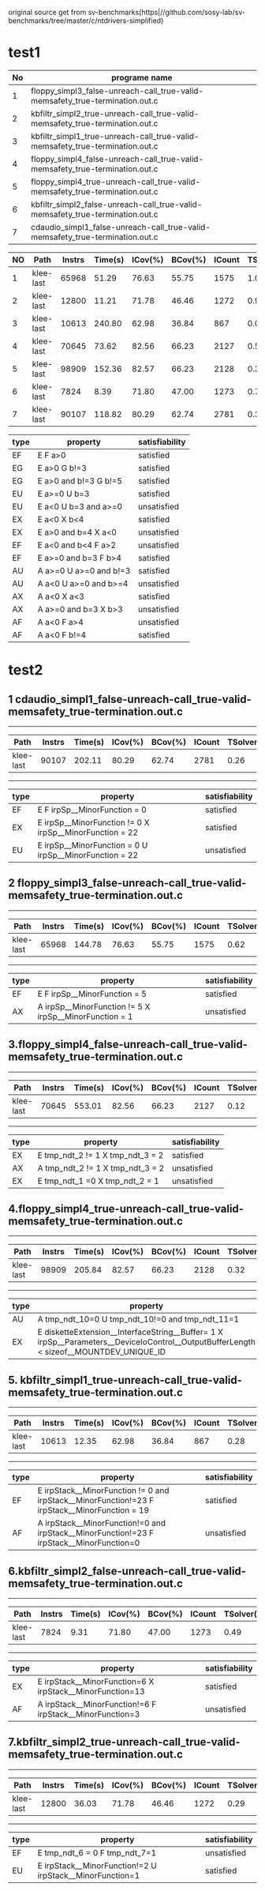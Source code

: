 
original source get from sv-benchmarks(https|//github.com/sosy-lab/sv-benchmarks/tree/master/c/ntdrivers-simplified)



# test1
|No|programe name|
|---|---|
|1|floppy_simpl3_false-unreach-call_true-valid-memsafety_true-termination.out.c|
|2|kbfiltr_simpl2_true-unreach-call_true-valid-memsafety_true-termination.out.c|
|3|kbfiltr_simpl1_true-unreach-call_true-valid-memsafety_true-termination.out.c|
|4|floppy_simpl4_false-unreach-call_true-valid-memsafety_true-termination.out.c|
|5|floppy_simpl4_true-unreach-call_true-valid-memsafety_true-termination.out.c|
|6|kbfiltr_simpl2_false-unreach-call_true-valid-memsafety_true-termination.out.c|
|7|cdaudio_simpl1_false-unreach-call_true-valid-memsafety_true-termination.out.c|

| NO |    Path   | Instrs | Time(s) | ICov(%) | BCov(%) | ICount | TSolver(%) |
|----|-----------|--------|---------|---------|---------|--------|------------|
|1|klee-last|   65968|    51.29|    76.63|    55.75|    1575|        1.08|
|2|klee-last|   12800|    11.21|    71.78|    46.46|    1272|        0.98|
|3|klee-last|   10613|   240.80|    62.98|    36.84|     867|        0.02|
|4|klee-last|   70645|    73.62|    82.56|    66.23|    2127|        0.59|
|5|klee-last|   98909|   152.36|    82.57|    66.23|    2128|        0.37|
|6|klee-last|    7824|     8.39|    71.80|    47.00|    1273|        0.72|
|7|klee-last|   90107|   118.82|    80.29|    62.74|    2781|        0.39|


| type |        property        | satisfiability |
|------|------------------------|----------------|
| EF   | E F a>0                | satisfied      |
| EG   | E a>0 G b!=3           | satisfied      |
| EG   | E a>0 and b!=3 G b!=5  | satisfied      |
| EU   | E a>=0 U b=3           | satisfied      |
| EU   | E a<0 U b=3 and a>=0   | unsatisfied    |
| EX   | E a<0 X b<4            | satisfied      |
| EX   | E a>0 and b=4 X a<0    | unsatisfied    |
| EF   | E a<0 and b<4 F a>2    | unsatisfied    |
| EF   | E a>=0 and b=3 F b>4   | satisfied      |
| AU   | A a>=0 U a>=0 and b!=3 | satisfied      |
| AU   | A a<0 U a>=0 and b>=4  | unsatisfied    |
| AX   | A a<0 X a<3            | satisfied      |
| AX   | A a>=0 and b=3 X b>3   | unsatisfied    |
| AF   | A a<0 F a>4            | unsatisfied    |
| AF   | A a<0 F b!=4           | satisfied      |

# test2

## 1 cdaudio_simpl1_false-unreach-call_true-valid-memsafety_true-termination.out.c

------------------------------------------------------------------------
|    Path   | Instrs | Time(s) | ICov(%) | BCov(%) | ICount | TSolver(%) |
|-----------|--------|---------|---------|---------|--------|------------|
| klee-last |  90107 |  202.11 |   80.29 |   62.74 |   2781 |       0.26 |
------------------------------------------------------------------------

| type |                         property                        | satisfiability |
|------|---------------------------------------------------------|----------------|
| EF   | E F irpSp__MinorFunction = 0                            | satisfied      |
| EX   | E irpSp__MinorFunction != 0 X irpSp__MinorFunction = 22 | satisfied      |
| EU   | E irpSp__MinorFunction = 0 U irpSp__MinorFunction = 22  | unsatisfied    |


## 2 floppy_simpl3_false-unreach-call_true-valid-memsafety_true-termination.out.c

------------------------------------------------------------------------
|    Path   | Instrs | Time(s) | ICov(%) | BCov(%) | ICount | TSolver(%) |
|-----------|--------|---------|---------|---------|--------|------------|
| klee-last |  65968 |  144.78 |   76.63 |   55.75 |   1575 |       0.62 |
------------------------------------------------------------------------

| type |                        property                        | satisfiability |
|------|--------------------------------------------------------|----------------|
| EF   | E F irpSp__MinorFunction = 5                           | satisfied      |
| AX   | A irpSp__MinorFunction != 5 X irpSp__MinorFunction = 1 | unsatisfied    |

## 3.floppy_simpl4_false-unreach-call_true-valid-memsafety_true-termination.out.c

------------------------------------------------------------------------
|    Path   | Instrs | Time(s) | ICov(%) | BCov(%) | ICount | TSolver(%) |
|-----------|--------|---------|---------|---------|--------|------------|
| klee-last |  70645 |  553.01 |   82.56 |   66.23 |   2127 |       0.12 |
------------------------------------------------------------------------

| type |             property             | satisfiability |
|------|----------------------------------|----------------|
| EX   | E tmp_ndt_2 != 1 X tmp_ndt_3 = 2 | satisfied      |
| AX   | A tmp_ndt_2 != 1 X tmp_ndt_3 = 2 | unsatisfied    |
| EX   | E tmp_ndt_1 =0 X tmp_ndt_2 = 1   | unsatisfied    |

## 4.floppy_simpl4_true-unreach-call_true-valid-memsafety_true-termination.out.c

------------------------------------------------------------------------
|    Path   | Instrs | Time(s) | ICov(%) | BCov(%) | ICount | TSolver(%) |
|-----------|--------|---------|---------|---------|--------|------------|
| klee-last |  98909 |  205.84 |   82.57 |   66.23 |   2128 |       0.32 |
------------------------------------------------------------------------

| type |                                                                property                                                               | satisfiability |
|------|---------------------------------------------------------------------------------------------------------------------------------------|----------------|
| AU   | A tmp_ndt_10=0 U tmp_ndt_10!=0 and tmp_ndt_11=1                                                                                       | unsatisfied    |
| EX   | E disketteExtension__InterfaceString__Buffer= 1 X irpSp__Parameters__DeviceIoControl__OutputBufferLength < sizeof__MOUNTDEV_UNIQUE_ID | satisfied      |

## 5. kbfiltr_simpl1_true-unreach-call_true-valid-memsafety_true-termination.out.c

------------------------------------------------------------------------
|    Path   | Instrs | Time(s) | ICov(%) | BCov(%) | ICount | TSolver(%) |
|-----------|--------|---------|---------|---------|--------|------------|
| klee-last |  10613 |   12.35 |   62.98 |   36.84 |    867 |       0.28 |
------------------------------------------------------------------------

| type |                                            property                                           | satisfiability |
|------|-----------------------------------------------------------------------------------------------|----------------|
| EF   | E irpStack__MinorFunction != 0 and irpStack__MinorFunction!=23 F irpStack__MinorFunction = 19 | satisfied      |
| AF   | A irpStack__MinorFunction!=0 and irpStack__MinorFunction!=23 F  irpStack__MinorFunction=0     | unsatisfied    |


## 6.kbfiltr_simpl2_false-unreach-call_true-valid-memsafety_true-termination.out.c

------------------------------------------------------------------------
|    Path   | Instrs | Time(s) | ICov(%) | BCov(%) | ICount | TSolver(%) |
|-----------|--------|---------|---------|---------|--------|------------|
| klee-last |   7824 |    9.31 |   71.80 |   47.00 |   1273 |       0.49 |
------------------------------------------------------------------------

| type |                         property                         | satisfiability |
|------|----------------------------------------------------------|----------------|
| EX   | E irpStack__MinorFunction=6 X irpStack__MinorFunction=13 | satisfied      |
| AF   | A irpStack__MinorFunction!=6 F irpStack__MinorFunction=3 | unsatisfied    |

## 7.kbfiltr_simpl2_true-unreach-call_true-valid-memsafety_true-termination.out.c

------------------------------------------------------------------------
|    Path   | Instrs | Time(s) | ICov(%) | BCov(%) | ICount | TSolver(%) |
|-----------|--------|---------|---------|---------|--------|------------|
| klee-last |  12800 |   36.03 |   71.78 |   46.46 |   1272 |       0.29 |
------------------------------------------------------------------------

| type |                         property                         | satisfiability |
|------|----------------------------------------------------------|----------------|
| EF   | E tmp_ndt_6 = 0 F tmp_ndt_7=1                            | unsatisfied    |
| EU   | E irpStack__MinorFunction!=2 U irpStack__MinorFunction=1 | satisfied      |

